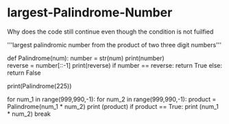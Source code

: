 # largest-Palindrome-Number
Why does the code still continue even though the condition is not fuilfied

'''largest palindromic number from the product of two three digit numbers'''

def Palindrome(num):
    number = str(num)
    print(number)  
    reverse = number[::-1]
    print(reverse)
    if number == reverse:
        return True
    else:
        return False
    
print(Palindrome(225))


for num_1 in range(999,990,-1):
    for num_2 in range(999,990,-1):
        product = Palindrome(num_1 * num_2)
        print (product)
        if product == True:
            print (num_1 * num_2)
            break
